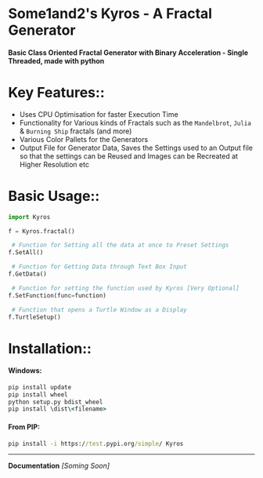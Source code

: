 # Some1and2's Kyros - A Fractal Generator
#### Basic Class Oriented Fractal Generator with Binary Acceleration - Single Threaded, made with python
# Key Features:: 
 - Uses CPU Optimisation for faster Execution Time
 - Functionality for Various kinds of Fractals such as the `Mandelbrot`, `Julia` & `Burning Ship` fractals (and more)
 - Various Color Pallets for the Generators
 - Output File for Generator Data, Saves the Settings used to an Output file so that the settings can be Reused and Images can be Recreated at Higher Resolution etc

# Basic Usage::
```python
import Kyros

f = Kyros.fractal()

 # Function for Setting all the data at once to Preset Settings
f.SetAll()

 # Function for Getting Data through Text Box Input
f.GetData()

 # Function for setting the function used by Kyros [Very Optional]
f.SetFunction(func=function)

 # Function that opens a Turtle Window as a Display
f.TurtleSetup()

```

# Installation::
#### Windows:
```bat
pip install update
pip install wheel
python setup.py bdist_wheel
pip install \dist\<filename>
```

#### From PIP:
```bat
pip install -i https://test.pypi.org/simple/ Kyros
```
---
**Documentation** *[Soming Soon]*